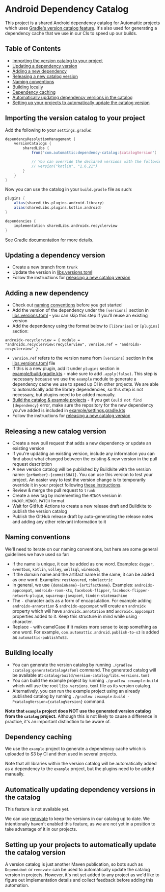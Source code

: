 # Android Dependency Catalog

This project is a shared Android dependency catalog for Automattic projects which uses [Gradle's version catalog feature](https://docs.gradle.org/current/userguide/platforms.html). It's also used for generating a dependency cache that we use in our CIs to speed up our builds.

## Table of Contents

* [Importing the version catalog to your project](#importing-the-version-catalog-to-your-project)
* [Updating a dependency version](#updating-a-dependency-version)
* [Adding a new dependency](#adding-a-new-dependency)
* [Releasing a new catalog version](#releasing-a-new-catalog-version)
* [Naming conventions](#naming-conventions)
* [Building locally](#building-locally)
* [Dependency caching](#dependency-caching)
* [Automatically updating dependency versions in the catalog](#automatically-updating-dependency-versions-in-the-catalog)
* [Setting up your projects to automatically update the catalog version](#setting-up-your-projects-to-automatically-update-the-catalog-version)

## Importing the version catalog to your project

Add the following to your `settings.gradle`:

```groovy
dependencyResolutionManagement {
    versionCatalogs {
        sharedLibs {
            from("com.automattic:dependency-catalog:$catalogVersion")

            // You can override the declared versions with the following syntax:
            // version("kotlin", "1.6.21")
        }
    }
}
```

Now you can use the catalog in your `build.gradle` file as such:

```groovy
plugins {
    alias(sharedLibs.plugins.android.library)
    alias(sharedLibs.plugins.kotlin.android)
}

dependencies {
    implementation sharedLibs.androidx.recyclerview
}
```

See [Gradle documentation](https://docs.gradle.org/current/userguide/platforms.html) for more details.

## Updating a dependency version

* Create a new branch from `trunk`
* Update the version in [libs.versions.toml](libs.versions.toml)
* Follow the instructions for [releasing a new catalog version](#releasing-a-new-catalog-version)

## Adding a new dependency

* Check out [naming conventions](#naming-conventions) before you get started
* Add the version of the dependency under the `[versions]` section in [libs.versions.toml](libs.versions.toml) - you can skip this step if you'll reuse an existing version
* Add the dependency using the format below to `[libraries]` or `[plugins]` section:
```
androidx-recyclerview = { module = "androidx.recyclerview:recyclerview", version.ref = "androidx-recyclerview" }
```
* `version.ref` refers to the version name from `[versions]` section in the [libs.versions.toml](libs.versions.toml) file
* If this is a new plugin, add it under `plugins` section in [example/build.gradle.kts](example/build.gradle.kts) - make sure to add `.apply(false)`. This step is necessary because we use the `example` module to generate a dependency cache we use to speed up CI in other projects. We are able to automatically add the library dependencies, so this step is not necessary, but plugins need to be added manually.
* [Build the catalog & example projects](#building-locally) - if you get `Could not find {dependency}` error, make sure the repository for the new dependency you've added is included in [example/settings.gradle.kts](example/settings.gradle.kts)
* Follow the instructions for [releasing a new catalog version](#releasing-a-new-catalog-version)

## Releasing a new catalog version

* Create a new pull request that adds a new dependency or update an existing version
* If you're updating an existing version, include any information you can find about what changed between the existing & new version in the pull request description
* A new version catalog will be published by Buildkite with the version name: `{prNumber}-{commitSHA1}`. You can use this version to test your project. An easier way to test the version change is to temporarily override it in your project following [these instructions](https://docs.gradle.org/current/userguide/platforms.html#sec:overwriting-catalog-versions).
* Review & merge the pull request to `trunk`
* Create a new tag by incrementing the `MINOR` version in `MAJOR.MINOR.PATCH` format
* Wait for GitHub Actions to create a new release draft and Buildkite to publish the version catalog
* Publish the GitHub release draft by auto-generating the release notes and adding any other relevant information to it

## Naming conventions

We'll need to iterate on our naming conventions, but here are some general guidelines we have used so far:

* If the name is unique, it can be added as one word. Examples: `dagger`, `eventbus`, `kotlin`, `volley`, `wellsql`, `wiremock`, 
* If the domain name and the artifact name is the same, it can be added as one word. Examples: `restAssured`, `robolectric`
* In general, we use `{domainName}-{artifactName}`. Examples: `androidx-appcompat`, `androidx-room-ktx`, `facebook-flipper`, `facebook-flipper-network-plugin`, `squareup-javapoet`, `tinder-statemachine`
* The `-` character acts as a form of encapsulation. For example adding `androidx-annotation` & `androidx-appcompat` will create an `androidx` property which will have `androidx.annotation` and `androidx.appcompat` properties added to it. Keep this structure in mind while using `-` character.
* Replace `-` with camelCase if it makes more sense to keep something as one word. For example, `com.automattic.android.publish-to-s3` is added as `automattic-publishToS3`.

## Building locally

* You can generate the version catalog by running `./gradlew :catalog:generateCatalogAsToml` command. The generated catalog will be available at: `catalog/build/version-catalog/libs.versions.toml`
* You can build the example project by running `./gradlew :example:build` which will use the root `libs.versions.toml` file  as its version catalog.
* Alternatively, you can run the example project using an already published catalog by running `./gradlew :example:build -PcatalogVersion={catalogVersion}` command.

**Note that `example` project does NOT use the generated version catalog from the `catalog` project.** Although this is not likely to cause a difference in practice, it's an important distinction to be aware of.

## Dependency caching

We use the `example` project to generate a dependency cache which is uploaded to S3 by CI and then used in several projects.

Note that all libraries within the version catalog will be automatically added as a dependency to the `example` project, but the plugins need to be added manually.

## Automatically updating dependency versions in the catalog

This feature is not available yet.

We can use [renovate](https://github.com/renovatebot/renovate) to keep the versions in our catalog up to date. We intentionally haven't enabled this feature, as we are not yet in a position to take advantage of it in our projects.

## Setting up your projects to automatically update the catalog version

A version catalog is just another Maven publication, so bots such as `Dependabot` or `renovate` can be used to automatically update the catalog version in projects. However, it's not yet added to any project as we'd like to figure out implementation details and collect feedback before adding this automation.

